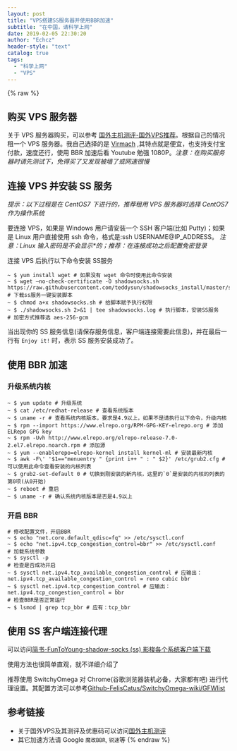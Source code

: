 ```yaml
---
layout: post
title: "VPS搭建SS服务器并使用BBR加速"
subtitle: "在中国，请科学上网"
date: 2019-02-05 22:30:20
author: "Echcz"
header-style: "text"
catalog: true
tags:
  - "科学上网"
  - "VPS"
---
```

{% raw %}
## 购买 VPS 服务器

关于 VPS 服务器购买，可以参考 [国外主机测评-国外VPS推荐](https://www.zhujiceping.com/vps)。根据自己的情况租一个 VPS 服务器。我自己选择的是 [Virmach](https://virmach.com/) ,其特点就是便宜，也支持支付宝付款，速度还行，使用 BBR 加速后看 Youtube 勉强 1080P。*注意：在购买服务器时请先测试下，免得买了又发现被墙了或网速很慢*

## 连接 VPS 并安装 SS 服务

*提示：以下过程是在 CentOS7 下进行的，推荐租用 VPS 服务器时选择 CentOS7 作为操作系统*

要连接 VPS，如果是 Windows 用户请安装一个 SSH 客户端(比如 Putty)；如果是 Linux 用户直接使用 ssh 命令，格式是:ssh USERNAME@IP_ADDRESS。 *注意：Linux 输入密码是不会显示\*的；推荐：在连接成功之后配置免密登录*

连接 VPS 后执行以下命令安装 SS服务

``` shell
~ $ yum install wget # 如果没有 wget 命令时使用此命令安装
~ $ wget –no-check-certificate -O shadowsocks.sh https://raw.githubusercontent.com/teddysun/shadowsocks_install/master/shadowsocks.sh # 下载ss服务一键安装脚本
~ $ chmod a+x shadowsocks.sh # 给脚本赋予执行权限
~ $ ./shadowsocks.sh 2>&1 | tee shadowsocks.log # 执行脚本，安装SS服务
# 加密方式推荐选 aes-256-gcm
```

当出现你的 SS 服务信息(请保存服务信息，客户端连接需要此信息)，并在最后一行有 `Enjoy it!` 时，表示 SS 服务安装成功了。

## 使用 BBR 加速

### 升级系统内核

``` shell
~ $ yum update # 升级系统
~ $ cat /etc/redhat-release # 查看系统版本
~ $ uname -r # 查看系统内核版本，要求是4.9以上，如果不是请执行以下命令，升级内核
~ $ rpm --import https://www.elrepo.org/RPM-GPG-KEY-elrepo.org # 添加ELRepo GPG key
~ $ rpm -Uvh http://www.elrepo.org/elrepo-release-7.0-2.el7.elrepo.noarch.rpm # 添加源
~ $ yum --enablerepo=elrepo-kernel install kernel-ml # 安装最新内核
~ $ awk -F\' '$1=="menuentry " {print i++ " : " $2}' /etc/grub2.cfg # 可以使用此命令查看安装的内核列表
~ $ grub2-set-default 0 # 切换到刚安装的新内核，这里的`0`是安装的内核的列表的第0项(从0开始)
~ $ reboot # 重启
~ $ uname -r # 确认系统内核版本是否是4.9以上
```

### 开启 BBR

``` shell
# 修改配置文件，开启BBR
~ $ echo "net.core.default_qdisc=fq" >> /etc/sysctl.conf
~ $ echo "net.ipv4.tcp_congestion_control=bbr" >> /etc/sysctl.conf
# 加载系统参数
~ $ sysctl -p
# 检查是否成功开启
~ $ sysctl net.ipv4.tcp_available_congestion_control # 应输出：net.ipv4.tcp_available_congestion_control = reno cubic bbr
~ $ sysctl net.ipv4.tcp_congestion_control # 应输出：net.ipv4.tcp_congestion_control = bbr
# 检查BBR是否正常运行
~ $ lsmod | grep tcp_bbr # 应有：tcp_bbr
```

## 使用 SS 客户端连接代理

可以访问[简书-FunToYoung-shadow-socks (ss) 影梭各个系统客户端下载](https://www.jianshu.com/p/808931a5ec95)

使用方法也很简单直观，就不详细介绍了

推荐使用 SwitchyOmega 对 Chrome(谷歌浏览器装机必备，大家都有吧) 进行代理设置。其配置方法可以参考[Github-FelisCatus/SwitchyOmega-wiki/GFWlist](https://github.com/FelisCatus/SwitchyOmega/wiki/GFWList)

## 参考链接

* 关于国外VPS及其测评及优惠码可以访问[国外主机测评](https://www.zhujiceping.com/)
* 其它加速方法请 Google `魔改BBR`, `锐速`等
{% endraw %}
